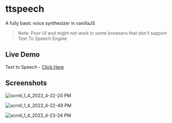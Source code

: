# ttspeech

A fully basic voice synthesizer in vanillaJS

>Note: Poor UI and might not work in some browsers that don't support Text To Speech Engine

## Live Demo 

Text to Speech - [Click Here](https://ttspeech.vercel.app/)

## Screenshots 

![scrnli_1_4_2022_4-22-20 PM](https://user-images.githubusercontent.com/92443116/148065591-26c32fc9-4f48-4536-ace8-4cb8b8b9b01a.png)

![scrnli_1_4_2022_4-22-49 PM](https://user-images.githubusercontent.com/92443116/148065599-ca1742b8-f071-4361-8e68-c6cc56f3252d.png)

![scrnli_1_4_2022_4-23-24 PM](https://user-images.githubusercontent.com/92443116/148065604-38e9cafd-3bf1-4202-bfcc-b2175d3be7e7.png)
